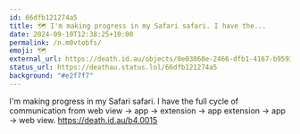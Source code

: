 ```yaml
---
id: 66dfb121274a5
title: 🗺️ I'm making progress in my Safari safari. I have the...
date: 2024-09-10T12:38:25+10:00
permalink: /n.m0vtobfs/
emoji: 🗺️
external_url: https://death.id.au/objects/0e03068e-2466-dfb1-4167-b95934026045
status_url: https://deathau.status.lol/66dfb121274a5
background: "#e2f7f7"
---
```


I'm making progress in my Safari safari. I have the full cycle of communication from web view → app → extension → app extension → app → web view. <https://death.id.au/b4.0015>
